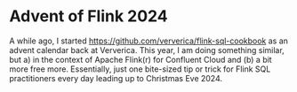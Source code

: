 # Advent of Flink 2024
A while ago, I started https://github.com/ververica/flink-sql-cookbook as an advent calendar back at Ververica. This year, I am doing something similar, but a) in the context of Apache Flink(r) for Confluent Cloud and (b) a bit more free more. Essentially, just one bite-sized tip or trick for Flink SQL practitioners every day leading up to Christmas Eve 2024.
